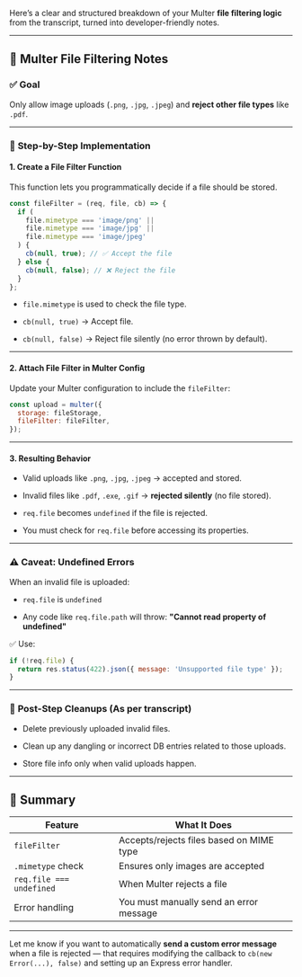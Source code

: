Here’s a clear and structured breakdown of your Multer **file filtering logic** from the transcript, turned into developer-friendly notes.

---

## 📁 **Multer File Filtering Notes**

### ✅ **Goal**

Only allow image uploads (`.png`, `.jpg`, `.jpeg`) and **reject other file types** like `.pdf`.

---

### 🔧 **Step-by-Step Implementation**

#### 1. **Create a File Filter Function**

This function lets you programmatically decide if a file should be stored.

```js
const fileFilter = (req, file, cb) => {
  if (
    file.mimetype === 'image/png' ||
    file.mimetype === 'image/jpg' ||
    file.mimetype === 'image/jpeg'
  ) {
    cb(null, true); // ✅ Accept the file
  } else {
    cb(null, false); // ❌ Reject the file
  }
};
```

- `file.mimetype` is used to check the file type.
    
- `cb(null, true)` → Accept file.
    
- `cb(null, false)` → Reject file silently (no error thrown by default).
    

---

#### 2. **Attach File Filter in Multer Config**

Update your Multer configuration to include the `fileFilter`:

```js
const upload = multer({
  storage: fileStorage,
  fileFilter: fileFilter,
});
```

---

#### 3. **Resulting Behavior**

- Valid uploads like `.png`, `.jpg`, `.jpeg` → accepted and stored.
    
- Invalid files like `.pdf`, `.exe`, `.gif` → **rejected silently** (no file stored).
    
- `req.file` becomes `undefined` if the file is rejected.
    
- You must check for `req.file` before accessing its properties.
    

---

### ⚠️ **Caveat: Undefined Errors**

When an invalid file is uploaded:

- `req.file` is `undefined`
    
- Any code like `req.file.path` will throw: **"Cannot read property of undefined"**
    

✅ Use:

```js
if (!req.file) {
  return res.status(422).json({ message: 'Unsupported file type' });
}
```

---

### 🧼 **Post-Step Cleanups (As per transcript)**

- Delete previously uploaded invalid files.
    
- Clean up any dangling or incorrect DB entries related to those uploads.
    
- Store file info only when valid uploads happen.
    

---

## 🧠 Summary

|Feature|What It Does|
|---|---|
|`fileFilter`|Accepts/rejects files based on MIME type|
|`.mimetype` check|Ensures only images are accepted|
|`req.file === undefined`|When Multer rejects a file|
|Error handling|You must manually send an error message|

---

Let me know if you want to automatically **send a custom error message** when a file is rejected — that requires modifying the callback to `cb(new Error(...), false)` and setting up an Express error handler.